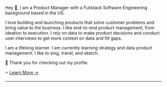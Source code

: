 Hey 👋, I am a Product Manager with a Fullstack Software Engineering background based in the US.

I love building and launching products that solve customer problems and bring value to the business. I like end-to-end product management, from ideation to execution. I rely on data to make product decisions and conduct user interviews to get more context on data and fill gaps. 

I am a lifelong learner. I am currently learning strategy and data product management. I like to sing, travel, and sketch. 

🙏 Thank you for checking out my profile. 

⭐ [Learn More &rarr;](http://www.anjanpandey.com)


___________________________________________________________________________________________________________________________________________________________________________________________

